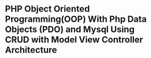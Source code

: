 # PHP Object Oriented Programming(OOP) With Php Data Objects (PDO) and Mysql Using CRUD with Model View Controller Architecture